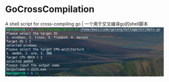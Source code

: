 # GoCrossCompilation
A shell script for cross-compiling go | 一个用于交叉编译go的shell脚本
![HowToUse.png](HowToUse.png)
